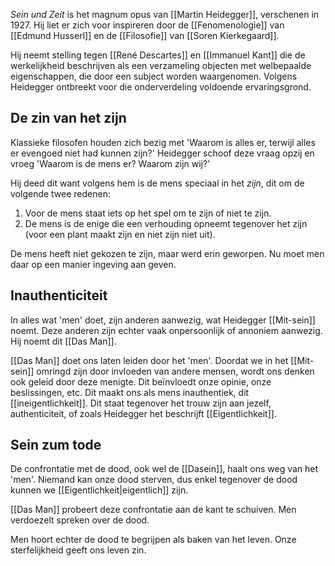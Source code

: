*Sein und Zeit* is het magnum opus van [[Martin Heidegger]], verschenen in 1927. Hij liet er zich voor inspireren door de [[Fenomenologie]] van [[Edmund Husserl]] en de [[Filosofie]] van [[Soren Kierkegaard]].

Hij neemt stelling tegen [[René Descartes]] en [[Immanuel Kant]] die de werkelijkheid beschrijven als een verzameling objecten met welbepaalde eigenschappen, die door een subject worden waargenomen. Volgens Heidegger ontbreekt voor die onderverdeling voldoende ervaringsgrond.
## De zin van het zijn
Klassieke filosofen houden zich bezig met 'Waarom is alles er, terwijl alles er evengoed niet had kunnen zijn?' Heidegger schoof deze vraag opzij en vroeg 'Waarom is de mens er? Waarom zijn wij?'

Hij deed dit want volgens hem is de mens speciaal in het *zijn*, dit om de volgende twee redenen:
1. Voor de mens staat iets op het spel om te zijn of niet te zijn.
2. De mens is de enige die een verhouding opneemt tegenover het zijn (voor een plant maakt zijn en niet zijn niet uit).

De mens heeft niet gekozen te zijn, maar werd erin geworpen. Nu moet men daar op een manier ingeving aan geven.
## Inauthenticiteit
In alles wat 'men' doet, zijn anderen aanwezig, wat Heidegger [[Mit-sein]] noemt. Deze anderen zijn echter vaak onpersoonlijk of annoniem aanwezig. Hij noemt dit [[Das Man]].

[[Das Man]] doet ons laten leiden door het 'men'. Doordat we in het [[Mit-sein]] omringd zijn door invloeden van andere mensen, wordt ons denken ook geleid door deze menigte. Dit beïnvloedt onze opinie, onze beslissingen, etc. Dit maakt ons als mens inauthentiek, dit [[ineigentlichkeit]]. Dit staat tegenover het trouw zijn aan jezelf, authenticiteit, of zoals Heidegger het beschrijft [[Eigentlichkeit]].
## Sein zum tode
De confrontatie met de dood, ook wel de [[Dasein]], haalt ons weg van het 'men'. Niemand kan onze dood sterven, dus enkel tegenover de dood kunnen we [[Eigentlichkeit|eigentlich]] zijn.

[[Das Man]] probeert deze confrontatie aan de kant te schuiven. Men verdoezelt spreken over de dood.

Men hoort echter de dood te begrijpen als baken van het leven. Onze sterfelijkheid geeft ons leven zin.